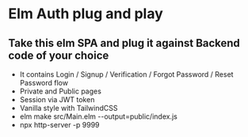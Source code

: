 # Elm Auth plug and play
## Take this elm SPA and plug it against Backend code of your choice
- It contains Login / Signup / Verification / Forgot Password / Reset Password flow
- Private and Public pages
- Session via JWT token
- Vanilla style with TailwindCSS
- elm make src/Main.elm --output=public/index.js
- npx http-server -p 9999